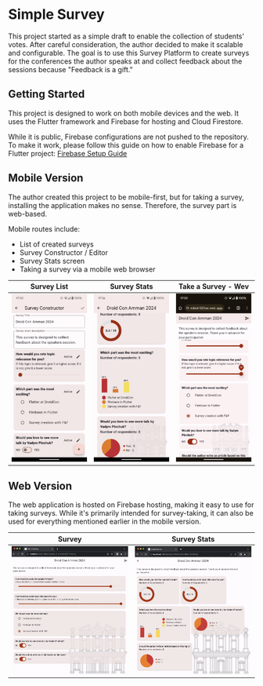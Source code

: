 # Simple Survey

This project started as a simple draft to enable the collection of students' votes.
After careful consideration, the author decided to make it scalable and configurable.
The goal is to use this Survey Platform to create surveys for the conferences the author speaks at
and collect feedback about the sessions because "Feedback is a gift."

## Getting Started

This project is designed to work on both mobile devices and the web.
It uses the Flutter framework and Firebase for hosting and Cloud Firestore.

While it is public, Firebase configurations are not pushed to the repository.
To make it work, please follow this guide on how to enable Firebase for a Flutter project:
[Firebase Setup Guide](https://firebase.google.com/docs/flutter/setup?platform=android)

## Mobile Version

The author created this project to be mobile-first, but for taking a survey, installing the
application makes no sense.
Therefore, the survey part is web-based.

Mobile routes include:

- List of created surveys
- Survey Constructor / Editor
- Survey Stats screen
- Taking a survey via a mobile web browser

| Survey List                        | Survey Stats                         | Take a Survey - Wev                 |
|------------------------------------|--------------------------------------|-------------------------------------|
| ![Survey List](www/pixel_edit.png) | ![Survey Stats](www/pixel_stats.png) | ![Take a Survey](www/pixel_web.png) |

## Web Version

The web application is hosted on Firebase hosting, making it easy to use for taking surveys.
While it's primarily intended for survey-taking, it can also be used for everything mentioned
earlier in the mobile version.

| Survey                            | Survey Stats                    | 
|-----------------------------------|---------------------------------|
| ![Web Survey](www/web_survey.png) | ![Web Stats](www/web_stats.png) |




